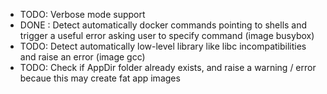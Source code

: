 * TODO: Verbose mode support
* DONE : Detect automatically docker commands pointing to shells and trigger a useful error asking user to specify command (image busybox)
* TODO: Detect automatically low-level library like libc incompatibilities and raise an error (image gcc)
* TODO: Check if AppDir folder already exists, and raise a warning / error becaue this may create fat app images
